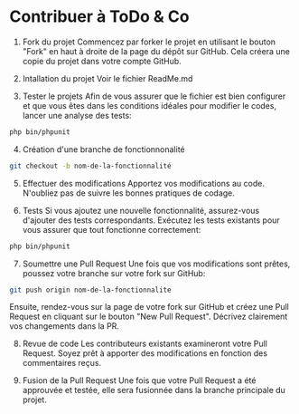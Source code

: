 # Contribuer à ToDo & Co

1. Fork du projet 
Commencez par forker le projet en utilisant le bouton "Fork" en haut à droite de la page du dépôt sur GitHub. Cela créera une copie du projet dans votre compte GitHub.

2. Intallation du projet
Voir le fichier ReadMe.md

3. Tester le projets
Afin de vous assurer que le fichier est bien configurer et que vous êtes dans les conditions idéales pour modifier le codes, lancer une analyse des tests:
```bash
php bin/phpunit
``` 

4. Création d'une branche de fonctionnonalité
```bash
git checkout -b nom-de-la-fonctionnalité 
``` 

5. Effectuer des modifications
Apportez vos modifications au code. N'oubliez pas de suivre les bonnes pratiques de codage.

6. Tests
Si vous ajoutez une nouvelle fonctionnalité, assurez-vous d'ajouter des tests correspondants. Exécutez les tests existants pour vous assurer que tout fonctionne correctement:
```bash
php bin/phpunit
``` 

7. Soumettre une Pull Request
Une fois que vos modifications sont prêtes, poussez votre branche sur votre fork sur GitHub:
```bash
git push origin nom-de-la-fonctionnalite
``` 
Ensuite, rendez-vous sur la page de votre fork sur GitHub et créez une Pull Request en cliquant sur le bouton "New Pull Request". Décrivez clairement vos changements dans la PR.

8. Revue de code
Les contributeurs existants examineront votre Pull Request. Soyez prêt à apporter des modifications en fonction des commentaires reçus.

9. Fusion de la Pull Request
Une fois que votre Pull Request a été approuvée et testée, elle sera fusionnée dans la branche principale du projet.